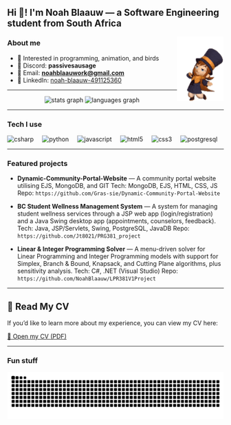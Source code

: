 <h2 align="left">Hi 👋! I'm Noah Blaauw — a Software Engineering student from South Africa</h2>

<img align="right" height="150" src="assets/hat-kid.gif" alt="Hat Kid dancing" />

### About me
- 🎯 Interested in programming, animation, and birds
- 💬 Discord: **passivesausage**
- 📧 Email: **noahblaauwork@gmail.com**
- 💼 LinkedIn: <a href="https://www.linkedin.com/in/noah-blaauw-491125360/">noah-blaauw-491125360</a>

---

<div align="center">
 <img src="https://github-readme-stats.vercel.app/api?username=NoahBlaauw&show_icons=true&count_private=true&show=reviews,discussions_started,discussions_answered,prs_merged,prs_merged_percentage&theme=dracula&hide_border=false" width="500" alt="stats graph" />

  <img src="https://github-readme-stats.vercel.app/api/top-langs?username=NoahBlaauw&layout=compact&card_width=320&langs_count=6&theme=dracula&hide_border=false&count_private=true&include_all_commits=true" height="150" alt="languages graph" />

</div>

---

### Tech I use
<div align="left">
  <img src="https://cdn.jsdelivr.net/gh/devicons/devicon/icons/csharp/csharp-original.svg" height="30" alt="csharp" />
  <img width="12" />
  <img src="https://cdn.jsdelivr.net/gh/devicons/devicon/icons/python/python-original.svg" height="30" alt="python" />
  <img width="12" />
  <img src="https://cdn.jsdelivr.net/gh/devicons/devicon/icons/javascript/javascript-original.svg" height="30" alt="javascript" />
  <img width="12" />
  <img src="https://cdn.jsdelivr.net/gh/devicons/devicon/icons/html5/html5-original.svg" height="30" alt="html5" />
  <img width="12" />
  <img src="https://cdn.jsdelivr.net/gh/devicons/devicon/icons/css3/css3-original.svg" height="30" alt="css3" />
  <img width="12" />
  <img src="https://cdn.jsdelivr.net/gh/devicons/devicon/icons/postgresql/postgresql-original.svg" height="30" alt="postgresql" />
</div>

---

### Featured projects
- **Dynamic-Community-Portal-Website** — A community portal website utilising EJS, MongoDB, and GIT
  Tech: MongoDB, EJS, HTML, CSS, JS  
  Repo: `https://github.com/Gras-sie/Dynamic-Community-Portal-Website`

- **BC Student Wellness Management System** — A system for managing student wellness services through a JSP web app (login/registration) and a Java Swing desktop app (appointments, counselors, feedback).
  Tech: Java, JSP/Servlets, Swing, PostgreSQL, JavaDB
  Repo: `https://github.com/Jt8021/PRG381_project`

- **Linear & Integer Programming Solver** — A menu-driven solver for Linear Programming and Integer Programming models with support for Simplex, Branch & Bound, Knapsack, and Cutting Plane algorithms, plus sensitivity analysis.
  Tech: C#, .NET (Visual Studio) 
  Repo: `https://github.com/NoahBlaauw/LPR381V1Project`
---
## 📄 Read My CV

If you’d like to learn more about my experience, you can view my CV here:

[📂 Open my CV (PDF)](https://github.com/NoahBlaauw/NoahBlaauw/blob/main/assets/IT%20CV.pdf)

---

### Fun stuff
<picture>
  <source media="(prefers-color-scheme: dark)" srcset="https://raw.githubusercontent.com/NoahBlaauw/NoahBlaauw/output/dist/github-snake-dark.svg" />
  <img alt="GitHub contributions snake" src="https://raw.githubusercontent.com/NoahBlaauw/NoahBlaauw/output/dist/github-snake.svg" />
</picture>

